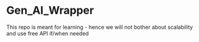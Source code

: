 # Gen_AI_Wrapper
This repo is meant for learning - hence we will not bother about scalability and use free API if/when needed
